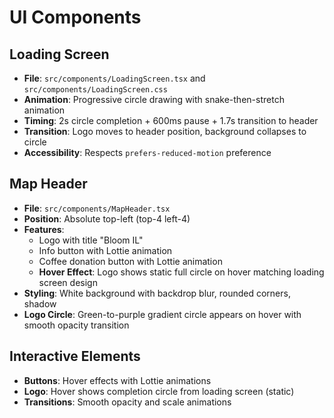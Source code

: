 # UI Components

## Loading Screen
- **File**: `src/components/LoadingScreen.tsx` and `src/components/LoadingScreen.css`
- **Animation**: Progressive circle drawing with snake-then-stretch animation
- **Timing**: 2s circle completion + 600ms pause + 1.7s transition to header
- **Transition**: Logo moves to header position, background collapses to circle
- **Accessibility**: Respects `prefers-reduced-motion` preference

## Map Header
- **File**: `src/components/MapHeader.tsx`
- **Position**: Absolute top-left (top-4 left-4)
- **Features**: 
  - Logo with title "Bloom IL"
  - Info button with Lottie animation
  - Coffee donation button with Lottie animation
  - **Hover Effect**: Logo shows static full circle on hover matching loading screen design
- **Styling**: White background with backdrop blur, rounded corners, shadow
- **Logo Circle**: Green-to-purple gradient circle appears on hover with smooth opacity transition

## Interactive Elements
- **Buttons**: Hover effects with Lottie animations
- **Logo**: Hover shows completion circle from loading screen (static)
- **Transitions**: Smooth opacity and scale animations 